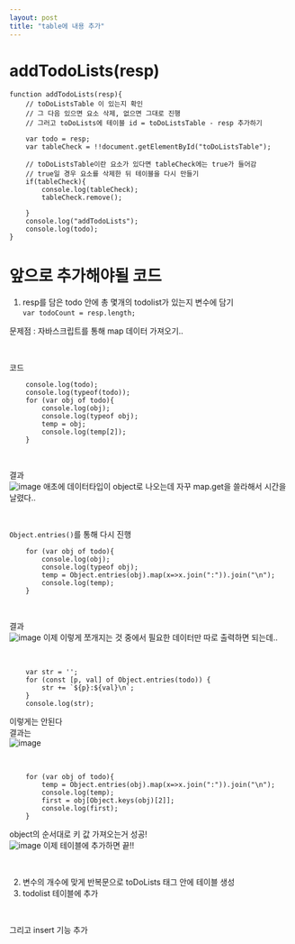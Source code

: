 ```yaml
---
layout: post
title: "table에 내용 추가"
---
```


# addTodoLists(resp)
```
function addTodoLists(resp){
    // toDoListsTable 이 있는지 확인
    // 그 다음 있으면 요소 삭제, 없으면 그대로 진행
    // 그러고 toDoLists에 테이블 id = toDoListsTable - resp 추가하기

    var todo = resp;
    var tableCheck = !!document.getElementById("toDoListsTable");

    // toDoListsTable이란 요소가 있다면 tableCheck에는 true가 들어감
    // true일 경우 요소를 삭제한 뒤 테이블을 다시 만들기
    if(tableCheck){
        console.log(tableCheck);
        tableCheck.remove();

    }
    console.log("addTodoLists");
    console.log(todo);
}
```

# 앞으로 추가해야될 코드
1) resp를 담은 todo 안에 총 몇개의 todolist가 있는지 변수에 담기  
`var todoCount = resp.length;`  

문제점 : 자바스크립트를 통해 map 데이터 가져오기..  

<br>

코드  
```
    console.log(todo);
    console.log(typeof(todo));
    for (var obj of todo){
        console.log(obj);
        console.log(typeof obj);
        temp = obj;
        console.log(temp[2]);
    }
```

<br>

결과  
![image](https://user-images.githubusercontent.com/86642180/165556054-96117af1-73d7-4d2d-8d68-6bddb6d5497e.png)
애초에 데이터타입이 object로 나오는데 자꾸 map.get을 쓸라해서 시간을 날렸다..  

<br>

`Object.entries()`를 통해 다시 진행  
```
    for (var obj of todo){
        console.log(obj);
        console.log(typeof obj);
        temp = Object.entries(obj).map(x=>x.join(":")).join("\n");
        console.log(temp);
    }
```

<br>

결과  
![image](https://user-images.githubusercontent.com/86642180/165558866-ae3d3186-4bc6-4908-9d90-fe1745ffa8d9.png)
이제 이렇게 쪼개지는 것 중에서 필요한 데이터만 따로 출력하면 되는데..  

<br>

```
    var str = '';
    for (const [p, val] of Object.entries(todo)) {
        str += `${p}:${val}\n`;
    }
    console.log(str);
```
이렇게는 안된다  
결과는  
![image](https://user-images.githubusercontent.com/86642180/165560017-ad13df0e-ab55-40a6-870c-b0ff6f4d655f.png)

<br>

```
    for (var obj of todo){
        temp = Object.entries(obj).map(x=>x.join(":")).join("\n");
        console.log(temp);
        first = obj[Object.keys(obj)[2]];
        console.log(first);
    }
```
object의 순서대로 키 값 가져오는거 성공!  
![image](https://user-images.githubusercontent.com/86642180/165561998-277ab8cf-749c-435d-89a3-4ee3ce828387.png)
이제 테이블에 추가하면 끝!!  

<br>

2) 변수의 개수에 맞게 반복문으로 toDoLists 태그 안에 테이블 생성  
3) todolist 테이블에 추가  

<br>

그리고 insert 기능 추가  
